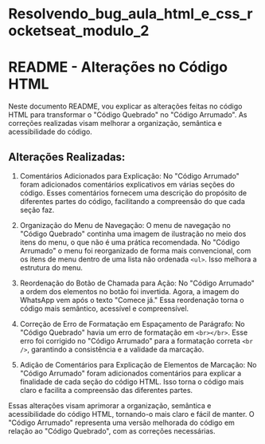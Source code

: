 # Resolvendo_bug_aula_html_e_css_rocketseat_modulo_2

# README - Alterações no Código HTML

Neste documento README, vou explicar as alterações feitas no código HTML para transformar o "Código Quebrado" no "Código Arrumado". As correções realizadas visam melhorar a organização, semântica e acessibilidade do código.

## Alterações Realizadas:

1. Comentários Adicionados para Explicação:
   No "Código Arrumado" foram adicionados comentários explicativos em várias seções do código. Esses comentários fornecem uma descrição do propósito de diferentes partes do código, facilitando a compreensão do que cada seção faz.

2. Organização do Menu de Navegação:
   O menu de navegação no "Código Quebrado" continha uma imagem de ilustração no meio dos itens do menu, o que não é uma prática recomendada. No "Código Arrumado" o menu foi reorganizado de forma mais convencional, com os itens de menu dentro de uma lista não ordenada `<ul>`. Isso melhora a estrutura do menu.

3. Reordenação do Botão de Chamada para Ação:
   No "Código Arrumado" a ordem dos elementos no botão foi invertida. Agora, a imagem do WhatsApp vem após o texto "Comece já." Essa reordenação torna o código mais semântico, acessível e compreensível.

4. Correção de Erro de Formatação em Espaçamento de Parágrafo:
   No "Código Quebrado" havia um erro de formatação em `<br></br>`. Esse erro foi corrigido no "Código Arrumado" para a formatação correta `<br />`, garantindo a consistência e a validade da marcação.

5. Adição de Comentários para Explicação de Elementos de Marcação:
   No "Código Arrumado" foram adicionados comentários para explicar a finalidade de cada seção do código HTML. Isso torna o código mais claro e facilita a compreensão das diferentes partes.

Essas alterações visam aprimorar a organização, semântica e acessibilidade do código HTML, tornando-o mais claro e fácil de manter. O "Código Arrumado"  representa uma versão melhorada do código em relação ao "Código Quebrado", com as correções necessárias.

